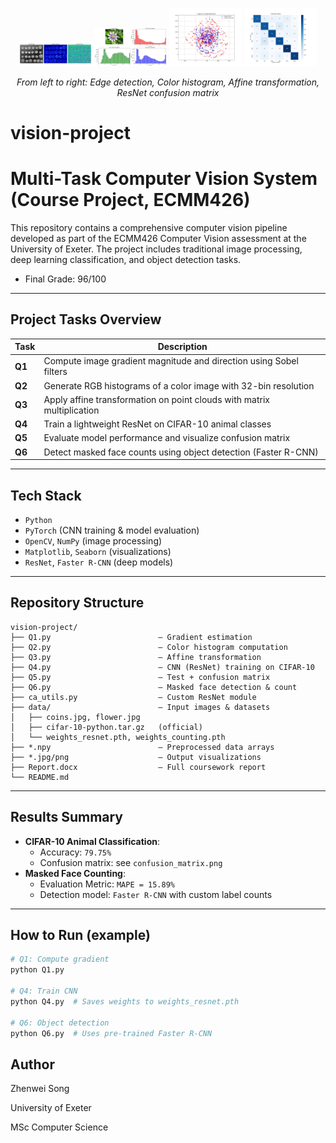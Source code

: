 <p align="center">
  <img src="gradient_visualization.jpg" width="23%" />
  <img src="color_histograms.jpg" width="23%" />
  <img src="transformation_visualization.jpg" width="23%" />
  <img src="confusion_matrix.png" width="23%" />
</p>

<p align="center">
  <em>
    From left to right: Edge detection, Color histogram, Affine transformation, ResNet confusion matrix
  </em>
</p>


# vision-project
# Multi-Task Computer Vision System (Course Project, ECMM426)

This repository contains a comprehensive computer vision pipeline developed as part of the ECMM426 Computer Vision assessment at the University of Exeter. The project includes traditional image processing, deep learning classification, and object detection tasks.

* Final Grade: 96/100

---

##  Project Tasks Overview

| Task | Description |
|------|-------------|
| **Q1** | Compute image gradient magnitude and direction using Sobel filters |
| **Q2** | Generate RGB histograms of a color image with 32-bin resolution |
| **Q3** | Apply affine transformation on point clouds with matrix multiplication |
| **Q4** | Train a lightweight ResNet on CIFAR-10 animal classes |
| **Q5** | Evaluate model performance and visualize confusion matrix |
| **Q6** | Detect masked face counts using object detection (Faster R-CNN) |

---

##  Tech Stack

- `Python`
- `PyTorch` (CNN training & model evaluation)
- `OpenCV`, `NumPy` (image processing)
- `Matplotlib`, `Seaborn` (visualizations)
- `ResNet`, `Faster R-CNN` (deep models)

---

##  Repository Structure

```text
vision-project/
├── Q1.py                        – Gradient estimation
├── Q2.py                        – Color histogram computation
├── Q3.py                        – Affine transformation
├── Q4.py                        – CNN (ResNet) training on CIFAR-10
├── Q5.py                        – Test + confusion matrix
├── Q6.py                        – Masked face detection & count
├── ca_utils.py                  – Custom ResNet module
├── data/                        – Input images & datasets
│   ├── coins.jpg, flower.jpg
│   ├── cifar-10-python.tar.gz   (official)
│   └── weights_resnet.pth, weights_counting.pth
├── *.npy                        – Preprocessed data arrays
├── *.jpg/png                    – Output visualizations
├── Report.docx                  – Full coursework report
└── README.md
```
---

##  Results Summary

- **CIFAR-10 Animal Classification**:
  - Accuracy: `79.75%`
  - Confusion matrix: see `confusion_matrix.png`
- **Masked Face Counting**:
  - Evaluation Metric: `MAPE = 15.89%`
  - Detection model: `Faster R-CNN` with custom label counts

---

##  How to Run (example)

```bash
# Q1: Compute gradient
python Q1.py

# Q4: Train CNN
python Q4.py  # Saves weights to weights_resnet.pth

# Q6: Object detection
python Q6.py  # Uses pre-trained Faster R-CNN
```


## Author
Zhenwei Song

University of Exeter

MSc Computer Science
